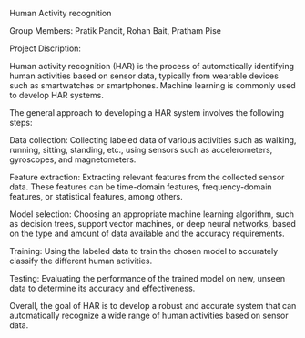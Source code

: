 Human Activity recognition

Group Members: Pratik Pandit, Rohan Bait, Pratham Pise

Project Discription:

Human activity recognition (HAR) is the process of automatically identifying human activities based on sensor data, typically from wearable devices such as smartwatches
or smartphones. Machine learning is commonly used to develop HAR systems.


The general approach to developing a HAR system involves the following steps:


Data collection: Collecting labeled data of various activities such as walking, running, sitting, standing, etc., using sensors such as accelerometers, gyroscopes, and 
magnetometers.


Feature extraction: Extracting relevant features from the collected sensor data. These features can be time-domain features, frequency-domain features, or statistical 
features, among others.


Model selection: Choosing an appropriate machine learning algorithm, such as decision trees, support vector machines, or deep neural networks, based on the type and
amount of data available and the accuracy requirements.


Training: Using the labeled data to train the chosen model to accurately classify the different human activities.


Testing: Evaluating the performance of the trained model on new, unseen data to determine its accuracy and effectiveness.

Overall, the goal of HAR is to develop a robust and accurate system that can automatically recognize a wide range of human activities based on sensor data.
